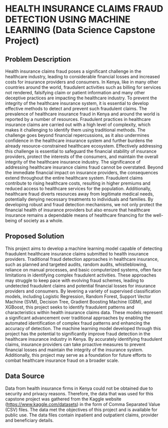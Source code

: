 # HEALTH INSURANCE CLAIMS FRAUD DETECTION USING MACHINE LEARNING (Data Science Capstone Project)
## Problem Description
Health insurance claims fraud poses a significant challenge in the healthcare industry, leading to considerable financial losses and increased costs for insurance providers and consumers. In Kenya, like in many other countries around the world, fraudulent activities such as billing for services not rendered, falsifying claim or patient information and many other deceptive practices are impacting the healthcare industry. To prevent the integrity of the healthcare insurance system, it is essential to develop effective methods to detect and prevent such fraudulent claims.
The prevalence of healthcare insurance fraud in Kenya and around the world is reported by a number of resources. Fraudulent practices in healthcare insurance claims are carried out with a high level of complexity, which makes it challenging to identify them using traditional methods. The challenge goes beyond financial repercussions, as it also undermines confidence in the healthcare insurance system and further burdens the already resource-constrained healthcare ecosystem. Effectively addressing this challenge is essential to safeguard the financial stability of insurance providers, protect the interests of the consumers, and maintain the overall integrity of the healthcare insurance industry.
The significance of addressing healthcare insurance claims fraud cannot be overstated. Beyond the immediate financial impact on insurance providers, the consequences extend throughout the entire healthcare system. Fraudulent claims contribute to rising healthcare costs, resulting in higher premiums and reduced access to healthcare services for the population. Additionally, healthcare fraud diverts resources away from legitimate medical needs, potentially denying necessary treatments to individuals and families. By developing robust and fraud detection mechanisms, we not only protect the financial health of insurance providers but also ensure that healthcare insurance remains a dependable means of healthcare financing for the well-being of society as a whole.
## Proposed Solution
This project aims to develop a machine learning model capable of detecting fraudulent healthcare insurance claims submitted to health insurance providers.
Traditional fraud detection approaches in healthcare insurance, such as planned and targeted audits, random audits, whistleblowing, reliance on manual processes, and basic computerized systems, often face limitations in identifying complex fraudulent activities. These approaches may struggle to keep pace with evolving fraud schemes, leading to undetected fraudulent claims and potential financial losses for insurance providers and consumers.
By levering a variety of supervised classification models, including Logistic Regression, Random Forest, Support Vector Machine (SVM), Decision Tree, Gradient Boosting Machine (GBM), and XGBoost, this project seeks to identify fraudulent patterns and characteristics within health insurance claims data. These models represent a significant advancement over traditional approaches by enabling the automated identification of complex fraud patterns and enhancing the accuracy of detection.
The machine learning model developed through this project has the potential to significantly improve fraud detection in the healthcare insurance industry in Kenya. By accurately identifying fraudulent claims, insurance providers can take proactive measures to prevent financial losses and maintain the integrity of the insurance system. Additionally, this project may serve as a foundation for future efforts to combat healthcare insurance fraud on a broader scale.
## Data Source
Data from health insurance firms in Kenya could not be obtained due to security and privacy reasons. Therefore, the data that was used for this capstone project was gathered from the Kaggle website (https://www.kaggle.com/datasets) in the form of Comma Separated Value (CSV) files. The data met the objectives of this project and is available for public use. The data files contain inpatient and outpatient claims, provider and beneficiary details.
